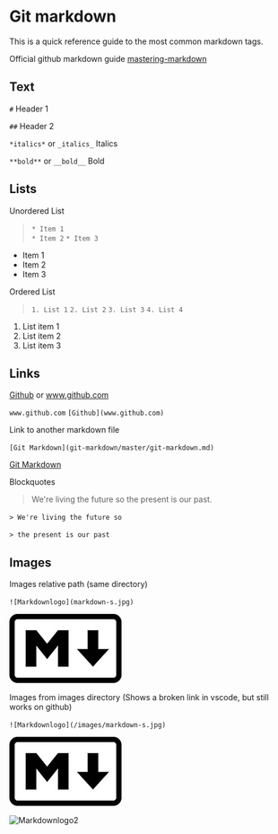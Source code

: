 # Git markdown #

This is a quick reference guide to the most common markdown tags.

Official github markdown guide
[mastering-markdown](https://guides.github.com/features/mastering-markdown/)

## Text ##

`#` Header 1

`##` Header 2

`*italics*` or ` _italics_ ` Italics

`**bold**` or ` __bold__ ` Bold

## Lists ##

Unordered List
> `* Item 1`  
> `* Item 2`
> `* Item 3`

* Item 1
* Item 2
* Item 3

Ordered List

>`1. List 1`
>`2. List 2`
>`3. List 3`
>`4. List 4`

1. List item 1
2. List item 2
3. List item 3

## Links ##

[Github](www.github.com) or www.github.com

`www.github.com`
`[Github](www.github.com)`

Link to another markdown file

`[Git Markdown](git-markdown/master/git-markdown.md)`

[Git Markdown](git-markdown/master/git-markdown.md)

Blockquotes

> We're living the future so
> the present is our past.

`> We're living the future so`

`> the present is our past`

## Images ##

Images relative path (same directory)

`![Markdownlogo](markdown-s.jpg)`

![Markdownlogo](markdown-s.jpg)

Images from images directory (Shows a broken link in vscode, but still works on github)

`![Markdownlogo](/images/markdown-s.jpg)`

![Markdownlogo](/images/markdown-s.jpg)

![Markdownlogo2](https://github.com/ChuckFisher313/Resources/master/images/markdown-s.jpg)
